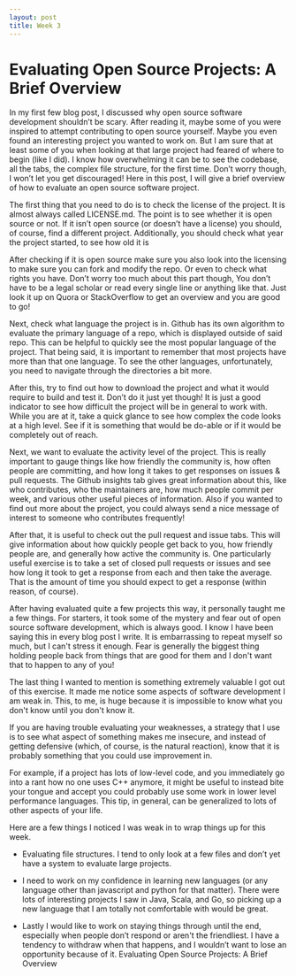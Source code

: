 ```yaml
---
layout: post
title: Week 3
---
```


# Evaluating Open Source Projects: A Brief Overview

In my first few blog post, I discussed why open source software development shouldn’t be scary. After reading it, maybe some of you were inspired to attempt contributing to open source yourself. Maybe you even found an interesting project you wanted to work on. But I am sure that at least some of you when looking at that large project had feared of where to begin (like I did). I know how overwhelming it can be to see the codebase, all the tabs, the complex file structure, for the first time. Don’t worry though, I won’t let you get discouraged! Here in this post, I will give a brief overview of how to evaluate an open source software project.

The first thing that you need to do is to check the license of the project. It is almost always called LICENSE.md.  The point is to see whether it is open source or not. If it isn’t open source (or doesn’t have a license) you should, of course, find a different project. Additionally, you should check what year the project started, to see how old it is 

After checking if it is open source make sure you also look into the licensing to make sure you can fork and modify the repo. Or even to check what rights you have. Don’t worry too much about this part though, You don’t have to be a legal scholar or read every single line or anything like that. Just look it up on Quora or StackOverflow to get an overview and you are good to go!

Next, check what language the project is in. Github has its own algorithm to evaluate the primary language of a repo, which is displayed outside of said repo. This can be helpful to quickly see the most popular language of the project. That being said, it is important to remember that most projects have more than that one language. To see the other languages, unfortunately, you need to navigate through the directories a bit more.

After this, try to find out how to download the project and what it would require to build and test it. Don’t do it just yet though! It is just a good indicator to see how difficult the project will be in general to work with. While you are at it, take a quick glance to see how complex the code looks at a high level. See if it is something that would be do-able or if it would be completely out of reach.

Next, we want to evaluate the activity level of the project. This is really important to gauge things like how friendly the community is, how often people are committing, and how long it takes to get responses on issues & pull requests. The Github insights tab gives great information about this, like who contributes, who the maintainers are, how much people commit per week, and various other useful pieces of information. Also if you wanted to find out more about the project, you could always send a nice message of interest to someone who contributes frequently!

After that, it is useful to check out the pull request and issue tabs. This will give information about how quickly people get back to you, how friendly people are, and generally how active the community is. One particularly useful exercise is to take a set of closed pull requests or issues and see how long it took to get a response from each and then take the average. That is the amount of time you should expect to get a response (within reason, of course).

After having evaluated quite a few projects this way, it personally taught me a few things. For starters, it took some of the mystery and fear out of open source software development, which is always good. I know I have been saying this in every blog post I write. It is embarrassing to repeat myself so much, but I can't stress it enough. Fear is generally the biggest thing holding people back from things that are good for them and I don't want that to happen to any of you!  

The last thing I wanted to mention is something extremely valuable I got out of this exercise. It made me notice some aspects of software development I am weak in. This, to me, is huge because it is impossible to know what you don't know until you don't know it. 

If you are having trouble evaluating your weaknesses, a strategy that I use is to see what aspect of something makes me insecure, and instead of getting defensive (which, of course, is the natural reaction), know that it is probably something that you could use improvement in. 

For example, if a project has lots of low-level code, and you immediately go into a rant how no one uses C++ anymore, it might be useful to instead bite your tongue and accept you could probably use some work in lower level performance languages. This tip, in general, can be generalized to lots of other aspects of your life.

Here are a few things I noticed I was weak in to wrap things up for this week. 

- Evaluating file structures. I tend to only look at a few files and don’t yet have a system to evaluate large projects. 

- I need to work on my confidence in learning new languages (or any language other than javascript and python for that matter). There were lots of interesting projects I saw in Java, Scala, and Go, so picking up a new language that I am totally not comfortable with would be great. 

- Lastly I would like to work on staying things through until the end, especially when people don’t respond or aren't the friendliest. I have a tendency to withdraw when that happens, and I wouldn’t want to lose an opportunity because of it. Evaluating Open Source Projects: A Brief Overview
